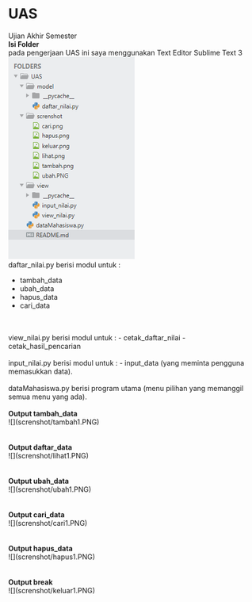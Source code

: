 # UAS
Ujian Akhir Semester<br />
<b>Isi Folder</b> <br /> pada pengerjaan UAS ini saya menggunakan Text Editor Sublime Text 3<br />
![](screnshot/file.PNG)
<br />
daftar_nilai.py berisi modul untuk :
- tambah_data
- ubah_data
- hapus_data
- cari_data
<br />
<br />
view_nilai.py berisi modul untuk :
- cetak_daftar_nilai
- cetak_hasil_pencarian
<br />
<br />
input_nilai.py berisi modul untuk :
- input_data (yang meminta pengguna memasukkan data).
<br />
<br />
dataMahasiswa.py berisi program utama (menu pilihan yang memanggil semua menu yang ada).
<br />
<br /><b>Output tambah_data</b><br />
![](screnshot/tambah1.PNG)
<br><br>
<br /><b>Output daftar_data</b><br />
![](screnshot/lihat1.PNG)
<br><br>
<br /><b>Output ubah_data</b><br />
![](screnshot/ubah1.PNG)
<br><br>
<br /><b>Output cari_data</b><br />
![](screnshot/cari1.PNG)
<br><br>
<br /><b>Output hapus_data</b><br />
![](screnshot/hapus1.PNG)
<br><br>
<br /><b>Output break</b><br />
![](screnshot/keluar1.PNG)
<br><br>
